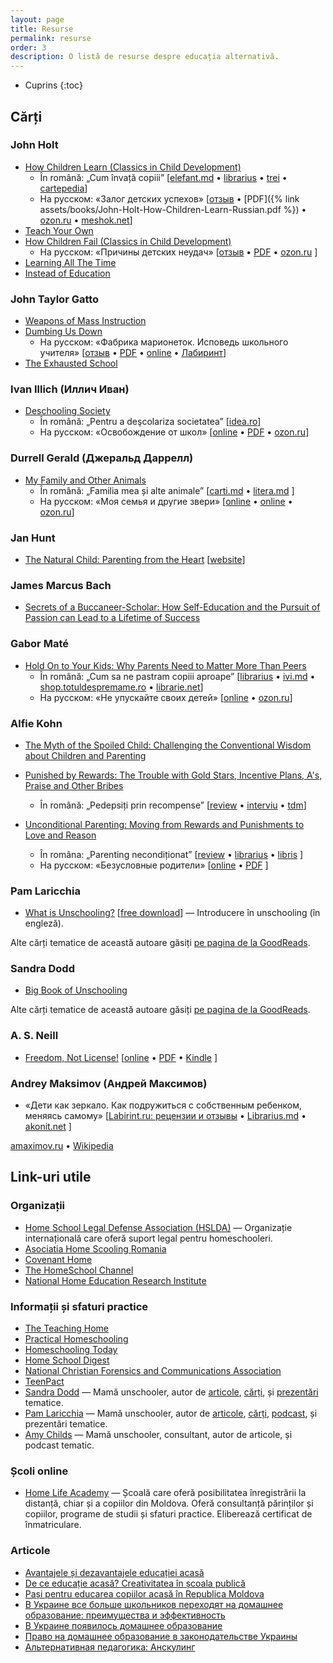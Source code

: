 ```yaml
---
layout: page
title: Resurse
permalink: resurse
order: 3
description: O listă de resurse despre educația alternativă.
---
```


* Cuprins
{:toc}

## Cărți

### John Holt

* [How Children Learn (Classics in Child Development)](https://www.goodreads.com/book/show/573003)
  * În română: „Cum învață copiii”
    \[[elefant.md](http://www.elefant.md/carti/carti-de-specialitate/stiinte-umaniste/psihologie/cum-invata-copiii-71127.html)
    • [librarius](http://librarius.md/ro/book/cum-invata-copiii--461353)
    • [trei](http://www.edituratrei.ro/carte/john-holt-cum-invata-copiii/2852/)
    • [cartepedia](http://www.edituratrei.ro/carte/john-holt-cum-invata-copiii/2852/)]
  * На русском: «Залог детских успехов»
    \[[отзыв](http://ps.1september.ru/article.php?ID=200205002)
    • [PDF]({% link assets/books/John-Holt-How-Children-Learn-Russian.pdf %})
    • [ozon.ru](https://www.ozon.ru/context/detail/id/2314792/)
    • [meshok.net](https://meshok.net/item/7570465)]
* [Teach Your Own](https://www.goodreads.com/book/show/573002)
* [How Children Fail (Classics in Child Development)](https://www.amazon.com/gp/product/0201484021)
  * На русском: «Причины детских неудач»
    \[[отзыв](https://www.livelib.ru/book/1000466175)
    • [PDF](http://dpir.mskh.am/sites/default/files/John-Holt-How-Children-Fail-Russian.pdf)
    • [ozon.ru](https://www.ozon.ru/context/detail/id/4778666/)
    ]
* [Learning All The Time](https://www.goodreads.com/book/show/573005)
* [Instead of Education](https://www.goodreads.com/book/show/573008)

### John Taylor Gatto

* [Weapons of Mass Instruction](https://www.goodreads.com/book/show/3429724)
* [Dumbing Us Down](https://www.goodreads.com/book/show/225850)
  * На русском: «Фабрика марионеток. Исповедь школьного учителя»
    \[[отзыв](http://www.koob.ru/gatto/dumbing_us_down)
    • [PDF](https://little.com.ua/media/files/1396022327-fabrika-marionetok.pdf)
    • [online](https://www.litmir.me/br/?b=101825)
    • [Лабиринт](https://www.labirint.ru/books/112619/)]
* [The Exhausted School](https://www.goodreads.com/book/show/1004170)

### Ivan Illich (Иллич Иван)

* [Deschooling Society](https://www.goodreads.com/book/show/223403)
  * În română: „Pentru a deşcolariza societatea”
    \[[idea.ro](http://www.idea.ro/editura/ro/pentru-a-decolariza-societatea-d171.html)]
  * На русском: «Освобождение от школ»
    \[[online](https://eusi.ru/lib/illic_osvobogdenie/index.php)
    • [PDF](https://bojidarivkov.files.wordpress.com/2012/11/illich_ivan-osvobojdenie_ot_schkol.pdf)
    • [ozon.ru](https://www.ozon.ru/context/detail/id/3478742/)]

### Durrell Gerald (Джеральд Даррелл)

* [My Family and Other Animals](https://www.goodreads.com/book/show/48132)
  * În română: „Familia mea și alte animale”
    \[[carti.md](https://www.carti.md/carti/familia-mea-si-alte-animale.html)
    • [litera.md](https://litera.md/familia-mea-si-alte-animale-384150)
    ]
  * На русском: «Моя семья и другие звери»
    \[[online](http://loveread.ec/read_book.php?id=17007&p=1)
    • [online](https://www.e-reading.club/book.php?book=18364)
    • [ozon.ru](https://www.ozon.ru/context/detail/id/4868922/)]

### Jan Hunt

* [The Natural Child: Parenting from the Heart](https://www.goodreads.com/book/show/705046)
  \[[website](http://www.naturalchild.org/)]

### James Marcus Bach

* [Secrets of a Buccaneer-Scholar: How Self-Education and the Pursuit of Passion
can Lead to a Lifetime of Success](https://www.goodreads.com/book/show/6285746)

### Gabor Maté

* [Hold On to Your Kids: Why Parents Need to Matter More Than
Peers](https://www.goodreads.com/book/show/106744)
  * În română: „Cum sa ne pastram copiii aproape”
    \[[librarius](http://librarius.md/ro/book/cum-sa-ne-pastram-copiii-aproape-529768)
    • [ivi.md](https://ivi.md/carti/cum-sa-ne-pastram-copiii-aproape-de-ce-parintii-trebuie-sa-fie-mai-importanti-decat-prietenii)
    • [shop.totuldespremame.ro](http://shop.totuldespremame.ro/produs/cum-sa-ne-pastram-copiii-aproape/)
    • [librarie.net](http://www.librarie.net/p/289760/)]
  * На русском: «Не упускайте своих детей»
    \[[online](http://readli.net/ne-upuskayte-svoih-detey/)
    • [ozon.ru](https://www.ozon.ru/context/detail/id/16446160/)]

### Alfie Kohn

* [The Myth of the Spoiled Child: Challenging the Conventional Wisdom about
Children and Parenting](https://www.goodreads.com/book/show/25489083)
* [Punished by Rewards: The Trouble with Gold Stars, Incentive Plans, A's,
Praise and Other Bribes](https://www.goodreads.com/book/show/541132)
  * În română: „Pedepsiți prin recompense”
    \[[review](http://www.totuldespremame.ro/copilul-tau/psihologie-si-comportament/pedepsit-de-recompense)
    • [interviu](http://adevarul.ro/life-style/parinti/1_571d1fa85ab6550cb84f8e46)
    • [tdm](http://shop.totuldespremame.ro/produs/pedepsiti-prin-recompense/)]


* [Unconditional Parenting: Moving from Rewards and Punishments to Love and Reason](https://www.goodreads.com/book/show/111209)
  * În româna: „Parenting necondiționat”
    \[[review](http://unica.md/mama-si-copilul/dezvoltarea-copilului/un-psiholog-desfiinteaza-mitul-temei-pentru-acasa-de-ce-temele-fac-mai-mult-rau-decat-bine/)
    • [librarius](http://librarius.md/ro/book/parenting-neconditionat-538964)
    • [libris](https://libris.md/carti/parenting-neconditionat-47106)
    ]
  * На русском: «Безусловные родители»
    \[[online](https://yadi.sk/d/TqBPzTPLGgcPD)
    • [PDF](http://metodich.ru/8192/index.html)
    ]

### Pam Laricchia

* [What is Unschooling?](https://www.goodreads.com/book/show/33295664-what-is-unschooling)
\[[free download](http://livingjoyfully.ca/what-is-unschooling/)] — Introducere
în unschooling (în engleză).

Alte cărți tematice de această autoare găsiți [pe pagina de la GoodReads](https://www.goodreads.com/author/show/5807562.Pam_Laricchia).

### Sandra Dodd

* [Big Book of Unschooling](https://www.goodreads.com/book/show/7202546-sandra-dodd-s-big-book-of-unschooling)

Alte cărți tematice de această autoare găsiți [pe pagina de la GoodReads](https://www.goodreads.com/author/show/869719.Sandra_Dodd).

### A. S. Neill

* [Freedom, Not License!](https://www.goodreads.com/book/show/2048282)
  \[[online](https://archive.org/details/FreedomNotLicence-A.S.Neill)
  • [PDF](https://ia800205.us.archive.org/15/items/FreedomNotLicence-A.S.Neill/freedom-neill.pdf)
  • [Kindle](https://archive.org/download/FreedomNotLicence-A.S.Neill/freedom-neill.mobi)
  ]

### Andrey Maksimov (Андрей Максимов)

* «Дети как зеркало. Как подружиться с собственным ребенком, меняясь самому»
  \[[Labirint.ru: рецензии и отзывы](https://www.labirint.ru/reviews/goods/544607/)
  • [Librarius.md](http://librarius.md/ru/book/deti-kak-zerkalo-kak-podruzhitisya-s-sobstvennym-rebenkom-menyayasi-samomu-468424)
  • [akonit.net](http://akonit.net/322943-deti-kak-zerkalo.-kak-podruzhitsya-s-sobstvennim-rebenkom%2C-menyayas-samomu)
  ]

[amaximov.ru](http://amaximov.ru/)
• [Wikipedia](https://ru.wikipedia.org/wiki/Максимов,_Андрей_Маркович)

## Link-uri utile

### Organizații

* [Home School Legal Defense Association (HSLDA)](http://www.hslda.org/)
— Organizație internațională care oferă suport legal pentru homeschooleri.
* [Asociatia Home Scooling Romania](http://www.homeschooling.ro/)
* [Covenant Home](http://www.covenanthome.com/)
* [The HomeSchool Channel](http://homeschool.crosswalk.com/)
* [National Home Education Research Institute](http://www.nheri.org/)

### Informații și sfaturi practice

* [The Teaching Home](http://www.teachinghome.com/)
* [Practical Homeschooling](http://www.home-school.com/)
* [Homeschooling Today](http://www.homeschooltoday.com/)
* [Home School Digest](http://www.homeschooldigest.com/)
* [National Christian Forensics and Communications Association](http://www.ncfca.org/)
* [TeenPact](http://www.teenpact.com/)
* [Sandra Dodd](http://sandradodd.com/) — Mamă unschooler, autor de
[articole](http://sandradodd.com/unschooling), [cărți](http://sandradodd.com/bigbook/), și
[prezentări](http://sandradodd.com/listen/) tematice.
* [Pam Laricchia](http://livingjoyfully.ca/) — Mamă unschooler, autor de
[articole](http://livingjoyfully.ca/blog/),
[cărți](https://www.goodreads.com/author/show/5807562.Pam_Laricchia),
[podcast](http://livingjoyfully.ca/podcast-2/), și prezentări tematice.
* [Amy Childs](http://amychilds.com/) — Mamă unschooler, consultant, autor de
articole, și podcast tematic.

### Școli online

* [Home Life Academy](http://www.homelifeacademy.com/) — Școală care oferă
posibilitatea înregistrării la distanță, chiar și a copiilor din Moldova. Oferă
consultanță părinților și copiilor, programe de studii și sfaturi practice.
Eliberează certificat de înmatriculare.

### Articole

* [Avantajele și dezavantajele educației acasă](https://moldovacrestina.md/avantajele-si-dezavantajele-educatiei-acasa/)
* [De ce educație acasă? Creativitatea în școala publică](https://moldovacrestina.md/de-ce-educatie-acasa-creativitatea-in-scoala-publica/)
* [Pași pentru educarea copiilor acasă în Republica Moldova](https://moldovacrestina.md/pasi-pentru-educarea-copiilor-acasa-in-republica-moldova/)
* [В Украине все больше школьников переходят на домашнее образование: преимущества и эффективность](https://ru.tsn.ua/ukrayina/v-ukraine-vse-bolshe-shkolnikov-perehodyat-na-domashnee-obrazovanie-preimuschestva-i-effektivnost-809543.html)
* [В Украине появилось домашнее образование](https://styler.rbc.ua/rus/zhizn/ukraine-poyavilos-domashnee-obrazovanie-1459160345.html)
* [Право на домашнее образование в законодательстве Украины](http://pravotnosheniya.info/Pravo-na-domashnee-obrazovanie-v-zakonodatelstve-Ukraini-487.html)
* [Альтернативная педагогика: Анскулинг](https://alternativepedagogy.wordpress.com/2011/05/25/unschooling/)
